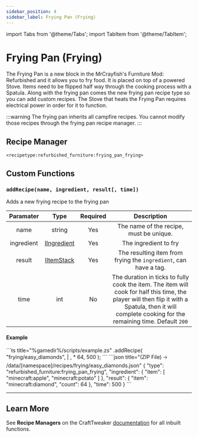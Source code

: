 ```yaml
---
sidebar_position: 4
sidebar_label: Frying Pan (Frying)
---
```


import Tabs from '@theme/Tabs';
import TabItem from '@theme/TabItem';

# Frying Pan (Frying)

The Frying Pan is a new block in the MrCrayfish's Furniture Mod: Refurbished and it allows you to fry food. It is placed on top of a powered Stove. Items need to be flipped half way through the cooking process with a Spatula. Along with the frying pan comes the new frying pan recipe type so you can add custom recipes. The Stove that heats the Frying Pan requires electrical power in order for it to function.

:::warning
The frying pan inherits all campfire recipes. You cannot modify those recipes through the frying pan recipe manager.
:::

## Recipe Manager
`<recipetype:refurbished_furniture:frying_pan_frying>`

## Custom Functions

### `addRecipe(name, ingredient, result[, time])`

Adds a new frying recipe to the frying pan

| Paramater  |                                          Type                                           | Required |                                                                                        Description                                                                                        |
| :--------: | :-------------------------------------------------------------------------------------: | :------: | :---------------------------------------------------------------------------------------------------------------------------------------------------------------------------------------: |
|    name    |                                         string                                          |   Yes    |                                                                          The name of the recipe, must be unique.                                                                          |
| ingredient | [IIngredient](https://docs.blamejared.com/1.20.4/en/vanilla/api/ingredient/IIngredient) |   Yes    |                                                                                   The ingredient to fry                                                                                   |
|   result   |     [IItemStack](https://docs.blamejared.com/1.20.4/en/vanilla/api/item/IItemStack)     |   Yes    |                                                             The resulting item from frying the `ingredient`, can have a tag.                                                              |
|    time    |                                           int                                           |    No    | The duration in ticks to fully cook the item. The item will cook for half this time, the player will then flip it with a Spatula, then it will complete cooking for the remaining time. Default `200` |

#### Example
<Tabs>
  <TabItem value="zenscript" label="ZenScript" default>
    ```ts title="%gamedir%/scripts/example.zs"
    <recipetype:refurbished_furniture:frying_pan_frying>.addRecipe(
        "frying/easy_diamonds",
        <item:minecraft:apple> | <item:minecraft:potato>, 
        <item:minecraft:diamond> * 64,
        500
    );
    ```
  </TabItem>
  <TabItem value="json" label="Datapack Equivelant">
    ```json title="(ZIP File) 🡢 /data/[namespace]/recipes/frying/easy_diamonds.json"
    {
        "type": "refurbished_furniture:frying_pan_frying",
        "ingredient": {
            "item": [
                "minecraft:apple",
                "minecraft:potato"
            ]
        },
        "result": {
            "item": "minecraft:diamond",
            "count": 64
        },
        "time": 500
    } 
    ```
  </TabItem>
</Tabs>

---

## Learn More

See **Recipe Managers** on the CraftTweaker [documentation](https://docs.blamejared.com/1.20.4/en/tutorial/Recipes/RecipeManagers) for all inbuilt functions.